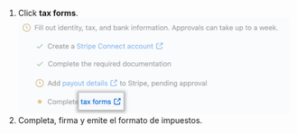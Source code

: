 1. Click **tax forms**. ![Enlace para llenar el formato de impuestos](/assets/images/help/sponsors/tax-form-link.png)
2. Completa, firma y emite el formato de impuestos.

